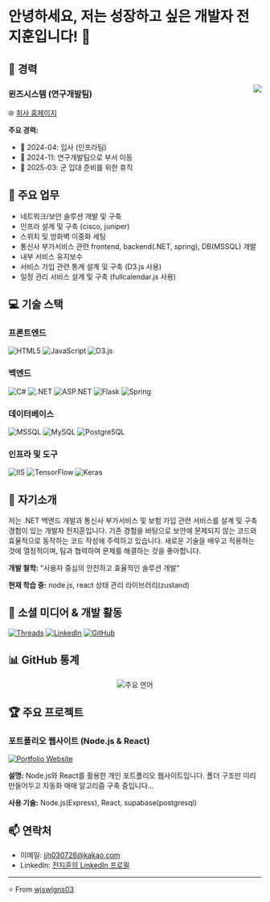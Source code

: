 # 안녕하세요, 저는 성장하고 싶은 개발자 전지훈입니다! 👋

## 🚀 경력
<img align="right" src="https://img.shields.io/badge/-1년_6개월-blue?style=for-the-badge" />

### 윈즈시스템 (연구개발팀)
🌐 [회사 홈페이지](https://www.w-ins.net/)

**주요 경력:**
- 📅 2024-04: 입사 (인프라팀)
- 📅 2024-11: 연구개발팀으로 부서 이동
- 📅 2025-03: 군 입대 준비를 위한 휴직

## 💼 주요 업무
- 네트워크/보안 솔루션 개발 및 구축
- 인프라 설계 및 구축 (cisco, juniper)
- 스위치 및 방화벽 이중화 세팅
- 통신사 부가서비스 관련 frontend, backend(.NET, spring), DB(MSSQL) 개발
- 내부 서비스 유지보수
- 서비스 가입 관련 통계 설계 및 구축 (D3.js 사용)
- 일정 관리 서비스 설계 및 구축 (fullcalendar.js 사용)

## 💻 기술 스택

### 프론트엔드
![HTML5](https://img.shields.io/badge/-HTML5-E34F26?style=flat-square&logo=html5&logoColor=white)
![JavaScript](https://img.shields.io/badge/-JavaScript-F7DF1E?style=flat-square&logo=javascript&logoColor=black)
![D3.js](https://img.shields.io/badge/-D3.js-F9A03C?style=flat-square&logo=d3.js&logoColor=white)

### 백엔드
![C#](https://img.shields.io/badge/-C%23-239120?style=flat-square&logo=c-sharp&logoColor=white)
![.NET](https://img.shields.io/badge/-.NET-512BD4?style=flat-square&logo=.net&logoColor=white)
![ASP.NET](https://img.shields.io/badge/-ASP.NET-512BD4?style=flat-square&logo=.net&logoColor=white)
![Flask](https://img.shields.io/badge/-Flask-000000?style=flat-square&logo=flask&logoColor=white)
![Spring](https://img.shields.io/badge/-Spring-6DB33F?style=flat-square&logo=spring&logoColor=white)

### 데이터베이스
![MSSQL](https://img.shields.io/badge/-MSSQL-CC2927?style=flat-square&logo=microsoft-sql-server&logoColor=white)
![MySQL](https://img.shields.io/badge/-MySQL-4479A1?style=flat-square&logo=mysql&logoColor=white)
![PostgreSQL](https://img.shields.io/badge/-PostgreSQL-336791?style=flat-square&logo=postgresql&logoColor=white)

### 인프라 및 도구
![IIS](https://img.shields.io/badge/-IIS-5E5E5E?style=flat-square&logo=microsoft&logoColor=white)
![TensorFlow](https://img.shields.io/badge/-TensorFlow-FF6F00?style=flat-square&logo=TensorFlow&logoColor=white)
![Keras](https://img.shields.io/badge/-Keras-D00000?style=flat-square&logo=Keras&logoColor=white)

## 🌟 자기소개
저는 .NET 백엔드 개발과 통신사 부가서비스 및 보험 가입 관련 서비스를 설계 및 구축 경험이 있는 개발자 전지훈입니다. 
기존 경험을 바탕으로 보안에 문제되지 않는 코드와 효율적으로 동작하는 코드 작성에 주력하고 있습니다. 
새로운 기술을 배우고 적용하는 것에 열정적이며, 팀과 협력하여 문제를 해결하는 것을 좋아합니다.

**개발 철학:** "사용자 중심의 안전하고 효율적인 솔루션 개발"

**현재 학습 중:** node.js, react 상태 관리 라이브러리(zustand)

## 🔗 소셜 미디어 & 개발 활동
[![Threads](https://img.shields.io/badge/-Threads-000000?style=flat-square&logo=threads&logoColor=white)](https://www.threads.net/@wlgns_wjs)
[![LinkedIn](https://img.shields.io/badge/-LinkedIn-0077B5?style=flat-square&logo=linkedin&logoColor=white)](https://www.linkedin.com/in/%EC%A7%80%ED%9B%88-%EC%A0%84-126268271/)
[![GitHub](https://img.shields.io/badge/-GitHub-181717?style=flat-square&logo=github)](https://github.com/wjswlgns03)

## 📊 GitHub 통계
<div align="center">
  <img src="https://github-readme-stats.vercel.app/api/top-langs/?username=wjswlgns03&layout=compact&theme=radical" alt="주요 언어" />
</div>

## 🏆 주요 프로젝트

### 포트폴리오 웹사이트 (Node.js & React)
[![Portfolio Website](https://img.shields.io/badge/-Portfolio_Website-0A0A0A?style=for-the-badge&logo=github&logoColor=white)](https://github.com/wjswlgns03/portfolio-node-react)

**설명:** Node.js와 React를 활용한 개인 포트폴리오 웹사이트입니다. 폴더 구조만 미리 만들어두고 자동화 매매 알고리즘 구축 중입니다...

**사용 기술:** Node.js(Express), React, supabase(postgresql)

## 📫 연락처
- 이메일: [jjh030726@kakao.com](mailto:jjh030726@kakao.com)
- LinkedIn: [전지훈의 LinkedIn 프로필](https://www.linkedin.com/in/%EC%A7%80%ED%9B%88-%EC%A0%84-126268271/)

---

⭐️ From [wjswlgns03](https://github.com/wjswlgns03)

